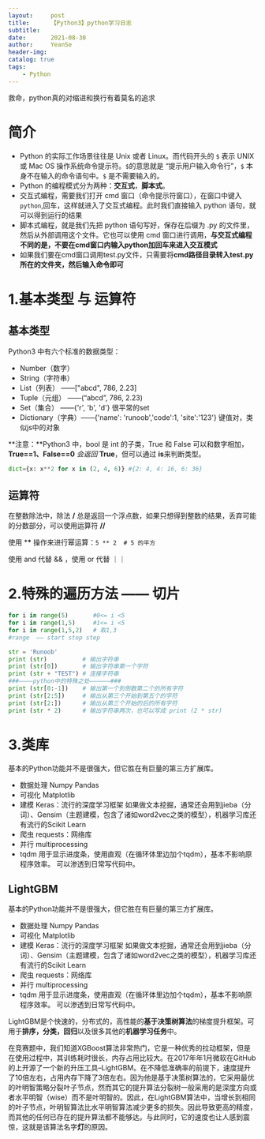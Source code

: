 ```yaml
---
layout:     post
title:      【Python3】python学习日志
subtitle:   
date:       2021-08-30
author:     YeanSe
header-img: 
catalog: true
tags:
    - Python
---
```


救命，python真的对缩进和换行有着莫名的追求

# 简介

- Python 的实际工作场景往往是 Unix 或者 Linux。而代码开头的 `$` 表示 UNIX 或 Mac OS 操作系统命令提示符。`$`的意思就是 “提示用户输入命令行”，`$` 本身不在输入的命令语句中。`$` 是不需要输入的。
- Python 的编程模式分为两种：**交互式**，**脚本式**。
- 交互式编程，需要我们打开 cmd 窗口（命令提示符窗口），在窗口中键入`python`,回车，这样就进入了交互式编程。此时我们直接输入 python 语句，就可以得到运行的结果
- 脚本式编程，就是我们先把 python 语句写好，保存在后缀为 .py 的文件里，然后从外部调用这个文件。它也可以使用 cmd 窗口进行调用，**与交互式编程不同的是，不要在cmd窗口内输入python加回车来进入交互模式**
- 如果我们要在cmd窗口调用test.py文件，只需要将**cmd路径目录转入test.py所在的文件夹，然后输入命令即可**

# 1.基本类型 与 运算符

## 基本类型

Python3 中有六个标准的数据类型：

- Number（数字）
- String（字符串）
- List（列表）            ——["abcd", 786, 2.23]
- Tuple（元组）        ——(“abcd”, 786, 2.23)
- Set（集合）            ——{'r', 'b', 'd'} 很平常的set
- Dictionary（字典）——{'name': 'runoob','code':1, 'site':'123'} 键值对，类似js中的对象

**注意：**Python3 中，bool 是 int 的子类，True 和 False 可以和数字相加，**True==1、False==0** *会返回* **True**，但可以通过 **is**来判断类型。

```python
dict={x: x**2 for x in (2, 4, 6)} #{2: 4, 4: 16, 6: 36}
```

## 运算符

在整数除法中，除法 **/** 总是返回一个浮点数，如果只想得到整数的结果，丢弃可能的分数部分，可以使用运算符 **//** 

使用 ***\*** 操作来进行幂运算：`5 ** 2  # 5 的平方`

使用 and 代替 && ，使用 or 代替 ｜｜

# 2.特殊的遍历方法 —— 切片

```python
for i in range(5)   	#0<= i <5
for i in range(1,5)		#1<= i <5
for i in range(1,5,2)	# 取1,3
#range  —— start stop step

str = 'Runoob'
print (str)          # 输出字符串
print (str[0])       # 输出字符串第一个字符
print (str + "TEST") # 连接字符串
###————python中的特殊之处——————###
print (str[0:-1])    # 输出第一个到倒数第二个的所有字符
print (str[2:5])     # 输出从第三个开始到第五个的字符
print (str[2:])      # 输出从第三个开始的后的所有字符
print (str * 2)      # 输出字符串两次，也可以写成 print (2 * str) 
```

# 3.类库

基本的Python功能并不是很强大，但它胜在有巨量的第三方扩展库。

- 数据处理
  Numpy
  Pandas
- 可视化
  Matplotlib
- 建模
  Keras：流行的深度学习框架
  如果做文本挖掘，通常还会用到jieba（分词）、Gensim（主题建模，包含了诸如word2vec之类的模型），机器学习库还有流行的Scikit Learn
- 爬虫
  requests：网络库
- 并行
  multiprocessing
- tqdm
  用于显示进度条，使用直观（在循环体里边加个tqdm），基本不影响原程序效率。
  可以渗透到日常写代码中。

## LightGBM

基本的Python功能并不是很强大，但它胜在有巨量的第三方扩展库。

- 数据处理
  Numpy
  Pandas
- 可视化
  Matplotlib
- 建模
  Keras：流行的深度学习框架
  如果做文本挖掘，通常还会用到jieba（分词）、Gensim（主题建模，包含了诸如word2vec之类的模型），机器学习库还有流行的Scikit Learn
- 爬虫
  requests：网络库
- 并行
  multiprocessing
- tqdm
  用于显示进度条，使用直观（在循环体里边加个tqdm），基本不影响原程序效率。
  可以渗透到日常写代码中。

LightGBM是个快速的，分布式的，高性能的**基于决策树算法**的梯度提升框架。可用于**排序，分类，回归**以及很多其他的**机器学习任务**中。

在竞赛题中，我们知道XGBoost算法非常热门，它是一种优秀的拉动框架，但是在使用过程中，其训练耗时很长，内存占用比较大。在2017年年1月微软在GitHub的上开源了一个新的升压工具–LightGBM。在不降低准确率的前提下，速度提升了10倍左右，占用内存下降了3倍左右。因为他是基于决策树算法的，它采用最优的叶明智策略分裂叶子节点，然而其它的提升算法分裂树一般采用的是深度方向或者水平明智（wise）而不是叶明智的。因此，在LightGBM算法中，当增长到相同的叶子节点，叶明智算法比水平明智算法减少更多的损失。因此导致更高的精度，而其他的任何已存在的提升算法都不能够达。与此同时，它的速度也让人感到震惊，这就是该算法名字**灯**的原因。
